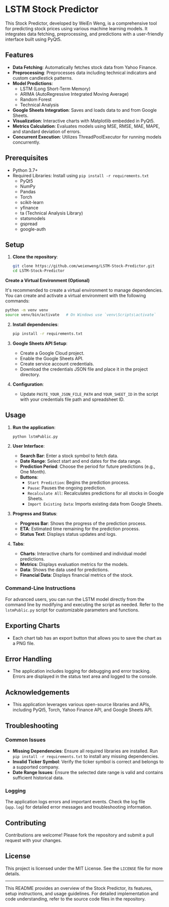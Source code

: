 # LSTM Stock Predictor

This Stock Predictor, developed by WeiEn Weng, is a comprehensive tool for predicting stock prices using various machine learning models. It integrates data fetching, preprocessing, and predictions with a user-friendly interface built using PyQt5.

## Features

- **Data Fetching**: Automatically fetches stock data from Yahoo Finance.
- **Preprocessing**: Preprocesses data including technical indicators and custom candlestick patterns.
- **Model Predictions**:
  - LSTM (Long Short-Term Memory)
  - ARIMA (AutoRegressive Integrated Moving Average)
  - Random Forest
  - Technical Analysis
- **Google Sheets Integration**: Saves and loads data to and from Google Sheets.
- **Visualization**: Interactive charts with Matplotlib embedded in PyQt5.
- **Metrics Calculation**: Evaluates models using MSE, RMSE, MAE, MAPE, and standard deviation of errors.
- **Concurrent Execution**: Utilizes ThreadPoolExecutor for running models concurrently.

## Prerequisites

- Python 3.7+
- Required Libraries: Install using `pip install -r requirements.txt`
  - PyQt5
  - NumPy
  - Pandas
  - Torch
  - scikit-learn
  - yfinance
  - ta (Technical Analysis Library)
  - statsmodels
  - gspread
  - google-auth

## Setup

1. **Clone the repository**:
    ```bash
    git clone https://github.com/weienweng/LSTM-Stock-Predictor.git
    cd LSTM-Stock-Predictor
    ```

**Create a Virtual Environment (Optional)**

It's recommended to create a virtual environment to manage dependencies. You can create and activate a virtual environment with the following commands:

```bash
python -m venv venv
source venv/bin/activate   # On Windows use `venv\Scripts\activate`
```

2. **Install dependencies**:
    ```bash
    pip install -r requirements.txt
    ```

3. **Google Sheets API Setup**:
    - Create a Google Cloud project.
    - Enable the Google Sheets API.
    - Create service account credentials.
    - Download the credentials JSON file and place it in the project directory.

4. **Configuration**:
    - Update `PASTE_YOUR_JSON_FILE_PATH` and `YOUR_SHEET_ID` in the script with your credentials file path and spreadsheet ID.

## Usage

1. **Run the application**:
    ```bash
    python lstmPublic.py
    ```

2. **User Interface**:
    - **Search Bar**: Enter a stock symbol to fetch data.
    - **Date Range**: Select start and end dates for the data range.
    - **Prediction Period**: Choose the period for future predictions (e.g., One Month).
    - **Buttons**: 
        - `Start Prediction`: Begins the prediction process.
        - `Pause`: Pauses the ongoing prediction.
        - `Recalculate All`: Recalculates predictions for all stocks in Google Sheets.
        - `Import Existing Data`: Imports existing data from Google Sheets.

3. **Progress and Status**:
    - **Progress Bar**: Shows the progress of the prediction process.
    - **ETA**: Estimated time remaining for the prediction process.
    - **Status Text**: Displays status updates and logs.

4. **Tabs**:
    - **Charts**: Interactive charts for combined and individual model predictions.
    - **Metrics**: Displays evaluation metrics for the models.
    - **Data**: Shows the data used for predictions.
    - **Financial Data**: Displays financial metrics of the stock.
    
### Command-Line Instructions

For advanced users, you can run the LSTM model directly from the command line by modifying and executing the script as needed. Refer to the `lstmPublic.py` script for customizable parameters and functions.

## Exporting Charts

- Each chart tab has an export button that allows you to save the chart as a PNG file.

## Error Handling

- The application includes logging for debugging and error tracking. Errors are displayed in the status text area and logged to the console.

## Acknowledgements

- This application leverages various open-source libraries and APIs, including PyQt5, Torch, Yahoo Finance API, and Google Sheets API.

## Troubleshooting

### Common Issues

- **Missing Dependencies**: Ensure all required libraries are installed. Run `pip install -r requirements.txt` to install any missing dependencies.
- **Invalid Ticker Symbol**: Verify the ticker symbol is correct and belongs to a supported company.
- **Date Range Issues**: Ensure the selected date range is valid and contains sufficient historical data.

### Logging

The application logs errors and important events. Check the log file (`app.log`) for detailed error messages and troubleshooting information.

## Contributing

Contributions are welcome! Please fork the repository and submit a pull request with your changes.

## License

This project is licensed under the MIT License. See the `LICENSE` file for more details.


---

This README provides an overview of the Stock Predictor, its features, setup instructions, and usage guidelines. For detailed implementation and code understanding, refer to the source code files in the repository.
